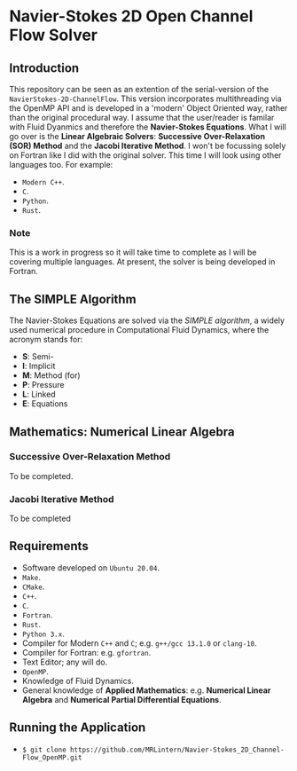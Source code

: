 # Navier-Stokes 2D Open Channel Flow Solver

## Introduction
This repository can be seen as an extention of the serial-version of the `NavierStokes-2D-ChannelFlow`.
This version incorporates multithreading via the OpenMP API and is developed in a 'modern' Object Oriented way, rather than the original procedural way.
I assume that the user/reader is familar with Fluid Dyanmics and therefore the **Navier-Stokes Equations**.
What I will go over is the **Linear Algebraic Solvers**: **Successive Over-Relaxation (SOR) Method** and the **Jacobi Iterative Method**.
I won't be focussing solely on Fortran like I did with the original solver. This time I will look using other languages too.
For example:

* `Modern C++`.
* `C`.
* `Python`.
* `Rust`.

### Note

This is a work in progress so it will take time to complete as I will be covering multiple languages.
At present, the solver is being developed in Fortran.

## The SIMPLE Algorithm

The Navier-Stokes Equations are solved via the *SIMPLE algorithm*, a widely used numerical procedure in Computational Fluid Dynamics, where the acronym stands for:

* **S**: Semi-
* **I**: Implicit
* **M**: Method (for)
* **P**: Pressure
* **L**: Linked
* **E**: Equations

## Mathematics: Numerical Linear Algebra

### Successive Over-Relaxation Method

To be completed.

### Jacobi Iterative Method

To be completed

## Requirements

* Software developed on `Ubuntu 20.04`.
* `Make`.
* `CMake`.
* `C++`.
* `C`.
* `Fortran`.
* `Rust`.
* `Python 3.x`.
*  Compiler for Modern `C++` and `C`; e.g. `g++/gcc 13.1.0` or `clang-10`.
*  Compiler for Fortran: e.g. `gfortran`.
* Text Editor; any will do.
* `OpenMP`.
* Knowledge of Fluid Dynamics.
* General knowledge of **Applied Mathematics**: e.g. **Numerical Linear Algebra** and **Numerical Partial Differential Equations**.

## Running the Application

* `$ git clone https://github.com/MRLintern/Navier-Stokes_2D_Channel-Flow_OpenMP.git`
